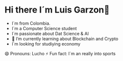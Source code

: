 # Hi there I´m Luis Garzon👋

- I´m from Colombia.
- I´m a Computer Science student
- I´m passionate about Dat Science & AI
- 🌱 I’m currently learning about Blockchain and Crypto
- I´m looking for studiying economy 

😄 Pronouns: Lucho
⚡ Fun fact: I´m an really into sports



